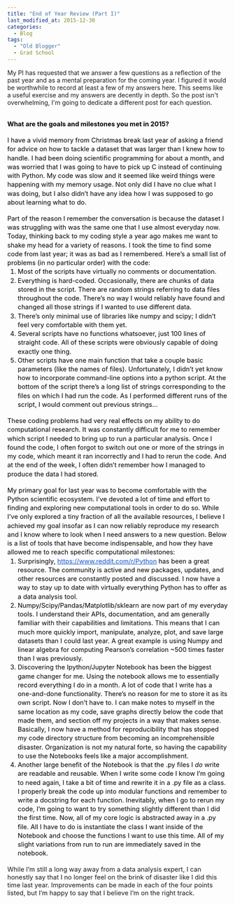 ```yaml
---
title: "End of Year Review (Part I)"
last_modified_at: 2015-12-30
categories:
  - Blog
tags:
  - "Old Blogger"
  - Grad School
---
```

My PI has requested that we answer a few questions as a reflection of the past year and as a mental preparation for the coming year. I figured it would be worthwhile to record at least a few of my answers here. This seems like a useful exercise and my answers are decently in depth. So the post isn't overwhelming, I'm going to dedicate a different post for each question.<br />
<br />
<div dir="ltr" style="line-height: 1.38; margin-bottom: 0pt; margin-top: 0pt;">
<span style="background-color: transparent; color: black; font-size: 14.6667px; font-style: normal; font-variant: normal; font-weight: 700; text-decoration: none; vertical-align: baseline; white-space: pre-wrap;"><span style="font-family: inherit;">What are the goals and milestones you met in 2015?</span></span></div>
<b id="docs-internal-guid-20dc4506-f5f9-b517-20d2-a557d5de69ca" style="font-weight: normal;"><span style="font-family: inherit;"><br /></span></b>
<div dir="ltr" style="line-height: 1.38; margin-bottom: 0pt; margin-top: 0pt;">
<span style="background-color: transparent; color: black; font-size: 14.6667px; font-style: normal; font-variant: normal; font-weight: 400; text-decoration: none; vertical-align: baseline; white-space: pre-wrap;"><span style="font-family: inherit;">I have a vivid memory from Christmas break last year of asking a friend for advice on how to tackle a dataset that was larger than I knew how to handle. I had been doing scientific programming for about a month, and was worried that I was going to have to pick up C instead of continuing with Python. My code was slow and it seemed like weird things were happening with my memory usage. Not only did I have no clue what I was doing, but I also didn’t have any idea how I was supposed to go about learning what to do. </span></span></div>
<b style="font-weight: normal;"><span style="font-family: inherit;"><br /></span></b>
<div dir="ltr" style="line-height: 1.38; margin-bottom: 0pt; margin-top: 0pt;">
<span style="background-color: transparent; color: black; font-size: 14.6667px; font-style: normal; font-variant: normal; font-weight: 400; text-decoration: none; vertical-align: baseline; white-space: pre-wrap;"><span style="font-family: inherit;">Part of the reason I remember the conversation is because the dataset I was struggling with was the same one that I use almost everyday now. Today, thinking back to my coding style a year ago makes me want to shake my head for a variety of reasons. I took the time to find some code from last year; it was as bad as I remembered. Here’s a small list of problems (in no particular order) with the code:</span></span></div>
<ol style="margin-bottom: 0pt; margin-top: 0pt;">
<li dir="ltr" style="background-color: transparent; color: black; font-size: 14.6667px; font-style: normal; font-variant: normal; font-weight: 400; list-style-type: decimal; text-decoration: none; vertical-align: baseline;"><div dir="ltr" style="line-height: 1.38; margin-bottom: 0pt; margin-top: 0pt;">
<span style="background-color: transparent; color: black; font-size: 14.6667px; font-style: normal; font-variant: normal; font-weight: 400; text-decoration: none; vertical-align: baseline; white-space: pre-wrap;"><span style="font-family: inherit;">Most of the scripts have virtually no comments or documentation.</span></span></div>
</li>
<li dir="ltr" style="background-color: transparent; color: black; font-size: 14.6667px; font-style: normal; font-variant: normal; font-weight: 400; list-style-type: decimal; text-decoration: none; vertical-align: baseline;"><div dir="ltr" style="line-height: 1.38; margin-bottom: 0pt; margin-top: 0pt;">
<span style="background-color: transparent; color: black; font-size: 14.6667px; font-style: normal; font-variant: normal; font-weight: 400; text-decoration: none; vertical-align: baseline; white-space: pre-wrap;"><span style="font-family: inherit;">Everything is hard-coded. Occasionally, there are chunks of data stored in the script. There are random strings referring to data files throughout the code. There’s no way I would reliably have found and changed all those strings if I wanted to use different data.</span></span></div>
</li>
<li dir="ltr" style="background-color: transparent; color: black; font-size: 14.6667px; font-style: normal; font-variant: normal; font-weight: 400; list-style-type: decimal; text-decoration: none; vertical-align: baseline;"><div dir="ltr" style="line-height: 1.38; margin-bottom: 0pt; margin-top: 0pt;">
<span style="background-color: transparent; color: black; font-size: 14.6667px; font-style: normal; font-variant: normal; font-weight: 400; text-decoration: none; vertical-align: baseline; white-space: pre-wrap;"><span style="font-family: inherit;">There’s only minimal use of libraries like numpy and scipy; I didn’t feel very comfortable with them yet.</span></span></div>
</li>
<li dir="ltr" style="background-color: transparent; color: black; font-size: 14.6667px; font-style: normal; font-variant: normal; font-weight: 400; list-style-type: decimal; text-decoration: none; vertical-align: baseline;"><div dir="ltr" style="line-height: 1.38; margin-bottom: 0pt; margin-top: 0pt;">
<span style="background-color: transparent; color: black; font-size: 14.6667px; font-style: normal; font-variant: normal; font-weight: 400; text-decoration: none; vertical-align: baseline; white-space: pre-wrap;"><span style="font-family: inherit;">Several scripts have no functions whatsoever, just 100 lines of straight code. All of these scripts were obviously capable of doing exactly one thing. </span></span></div>
</li>
<li dir="ltr" style="background-color: transparent; color: black; font-size: 14.6667px; font-style: normal; font-variant: normal; font-weight: 400; list-style-type: decimal; text-decoration: none; vertical-align: baseline;"><div dir="ltr" style="line-height: 1.38; margin-bottom: 0pt; margin-top: 0pt;">
<span style="background-color: transparent; color: black; font-size: 14.6667px; font-style: normal; font-variant: normal; font-weight: 400; text-decoration: none; vertical-align: baseline; white-space: pre-wrap;"><span style="font-family: inherit;">Other scripts have one main function that take a couple basic parameters (like the names of files). Unfortunately, I didn’t yet know how to incorporate command-line options into a python script. At the bottom of the script there’s a long list of strings corresponding to the files on which I had run the code. As I performed different runs of the script, I would comment out previous strings… </span></span></div>
</li>
</ol>
<b style="font-weight: normal;"><span style="font-family: inherit;"><br /></span></b>
<div dir="ltr" style="line-height: 1.38; margin-bottom: 0pt; margin-top: 0pt;">
<span style="background-color: transparent; color: black; font-size: 14.6667px; font-style: normal; font-variant: normal; font-weight: 400; text-decoration: none; vertical-align: baseline; white-space: pre-wrap;"><span style="font-family: inherit;">These coding problems had very real effects on my ability to do computational research. It was constantly difficult for me to remember which script I needed to bring up to run a particular analysis. Once I found the code, I often forgot to switch out one or more of the strings in my code, which meant it ran incorrectly and I had to rerun the code. And at the end of the week, I often didn’t remember how I managed to produce the data I had stored.</span></span></div>
<b style="font-weight: normal;"><span style="font-family: inherit;"><br /></span></b>
<div dir="ltr" style="line-height: 1.38; margin-bottom: 0pt; margin-top: 0pt;">
<span style="background-color: transparent; color: black; font-size: 14.6667px; font-style: normal; font-variant: normal; font-weight: 400; text-decoration: none; vertical-align: baseline; white-space: pre-wrap;"><span style="font-family: inherit;">My primary goal for last year was to become comfortable with the Python scientific ecosystem. I’ve devoted a lot of time and effort to finding and exploring new computational tools in order to do so. While I’ve only explored a tiny fraction of all the available resources, I believe I achieved my goal insofar as I can now reliably reproduce my research and I know where to look when I need answers to a new question. Below is a list of tools that have become indispensable, and how they have allowed me to reach specific computational milestones:</span></span></div>
<ol style="margin-bottom: 0pt; margin-top: 0pt;">
<li dir="ltr" style="background-color: transparent; color: black; font-size: 14.6667px; font-style: normal; font-variant: normal; font-weight: 400; list-style-type: decimal; text-decoration: none; vertical-align: baseline;"><div dir="ltr" style="line-height: 1.38; margin-bottom: 0pt; margin-top: 0pt;">
<span style="font-family: inherit;"><span style="background-color: transparent; color: black; font-size: 14.6667px; font-style: normal; font-variant: normal; font-weight: 400; text-decoration: none; vertical-align: baseline; white-space: pre-wrap;">Surprisingly, </span><a href="https://www.reddit.com/r/Python" style="text-decoration: none;"><span style="background-color: transparent; color: #1155cc; font-size: 14.6667px; font-style: normal; font-variant: normal; font-weight: 400; text-decoration: underline; vertical-align: baseline; white-space: pre-wrap;">https://www.reddit.com/r/Python</span></a><span style="background-color: transparent; color: black; font-size: 14.6667px; font-style: normal; font-variant: normal; font-weight: 400; text-decoration: none; vertical-align: baseline; white-space: pre-wrap;"> has been a great resource. The community is active and new packages, updates, and other resources are constantly posted and discussed. I now have a way to stay up to date with virtually everything Python has to offer as a data analysis tool.</span></span></div>
</li>
<li dir="ltr" style="background-color: transparent; color: black; font-size: 14.6667px; font-style: normal; font-variant: normal; font-weight: 400; list-style-type: decimal; text-decoration: none; vertical-align: baseline;"><div dir="ltr" style="line-height: 1.38; margin-bottom: 0pt; margin-top: 0pt;">
<span style="background-color: transparent; color: black; font-size: 14.6667px; font-style: normal; font-variant: normal; font-weight: 400; text-decoration: none; vertical-align: baseline; white-space: pre-wrap;"><span style="font-family: inherit;">Numpy/Scipy/Pandas/Matplotlib/sklearn are now part of my everyday tools. I understand their APIs, documentation, and am generally familiar with their capabilities and limitations. This means that I can much more quickly import, manipulate, analyze, plot, and save large datasets than I could last year. A great example is using Numpy and linear algebra for computing Pearson’s correlation ~500 times faster than I was previously. </span></span></div>
</li>
<li dir="ltr" style="background-color: transparent; color: black; font-size: 14.6667px; font-style: normal; font-variant: normal; font-weight: 400; list-style-type: decimal; text-decoration: none; vertical-align: baseline;"><div dir="ltr" style="line-height: 1.38; margin-bottom: 0pt; margin-top: 0pt;">
<span style="background-color: transparent; color: black; font-size: 14.6667px; font-style: normal; font-variant: normal; font-weight: 400; text-decoration: none; vertical-align: baseline; white-space: pre-wrap;"><span style="font-family: inherit;">Discovering the Ipython/Jupyter Notebook has been the biggest game changer for me. Using the notebook allows me to essentially record everything I do in a month. A lot of code that I write has a one-and-done functionality. There’s no reason for me to store it as its own script. Now I don’t have to. I can make notes to myself in the same location as my code, save graphs directly below the code that made them, and section off my projects in a way that makes sense. Basically, I now have a method for reproducibility that has stopped my code directory structure from becoming an incomprehensible disaster. Organization is not my natural forte, so having the capability to use the Notebooks feels like a major accomplishment. </span></span></div>
</li>
<li dir="ltr" style="background-color: transparent; color: black; font-size: 14.6667px; font-style: normal; font-variant: normal; font-weight: 400; list-style-type: decimal; text-decoration: none; vertical-align: baseline;"><div dir="ltr" style="line-height: 1.38; margin-bottom: 0pt; margin-top: 0pt;">
<span style="font-family: inherit;"><span style="background-color: transparent; color: black; font-size: 14.6667px; font-style: normal; font-variant: normal; font-weight: 400; text-decoration: none; vertical-align: baseline; white-space: pre-wrap;">Another large benefit of the Notebook is that the .py files I </span><span style="background-color: transparent; color: black; font-size: 14.6667px; font-style: italic; font-variant: normal; font-weight: 400; text-decoration: none; vertical-align: baseline; white-space: pre-wrap;">do </span><span style="background-color: transparent; color: black; font-size: 14.6667px; font-style: normal; font-variant: normal; font-weight: 400; text-decoration: none; vertical-align: baseline; white-space: pre-wrap;">write are readable and reusable. When I write some code I know I’m going to need again, I take a bit of time and rewrite it in a .py file as a class. I properly break the code up into modular functions and remember to write a docstring for each function. Inevitably, when I go to rerun my code, I’m going to want to try something slightly different than I did the first time. Now, all of my core logic is abstracted away in a .py file. All I have to do is instantiate the class I want inside of the Notebook and choose the functions I want to use this time. All of my slight variations from run to run are immediately saved in the notebook.</span></span></div>
</li>
</ol>
<span style="font-family: inherit;"><br /><span style="font-size: 14.6667px; vertical-align: baseline; white-space: pre-wrap;">While I’m still a long way away from a data analysis expert, I can honestly say that I no longer feel on the brink of disaster like I did this time last year. Improvements can be made in each of the four points listed, but I’m happy to say that I believe I’m on the right track. </span></span>